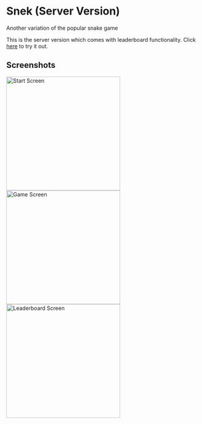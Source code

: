 # Snek (Server Version)
Another variation of the popular snake game

This is the server version which comes with leaderboard functionality. Click [here](https://rahm.pythonanywhere.com/snek/) to try it out.


## Screenshots
<img src="https://user-images.githubusercontent.com/53840228/68999948-49a12380-08c8-11ea-906a-ac69863bad17.png" alt="Start Screen" width="300"/> <img src="https://user-images.githubusercontent.com/53840228/68999798-1eb5d000-08c6-11ea-9bf0-846b35ddc434.png" alt="Game Screen" width="300"/> <img src="https://user-images.githubusercontent.com/53840228/68999949-49a12380-08c8-11ea-97e3-df8b5a7d5935.png" alt="Leaderboard Screen" width="300"/>
